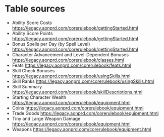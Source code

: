 # Table sources

- Ability Score Costs <https://legacy.aonprd.com/corerulebook/gettingStarted.html>
- Ability Score Points <https://legacy.aonprd.com/corerulebook/gettingStarted.html>
- Bonus Spells per Day (by Spell Level) <https://legacy.aonprd.com/corerulebook/gettingStarted.html>
- Character Advancement and Level-Dependent Bonuses <https://legacy.aonprd.com/corerulebook/classes.html>
- Feats <https://legacy.aonprd.com/corerulebook/feats.html>
- Skill Check Bonuses <https://legacy.aonprd.com/corerulebook/usingSkills.html>
- Skill Ranks <https://legacy.aonprd.com/corerulebook/usingSkills.html>
- Skill Summary <https://legacy.aonprd.com/corerulebook/skillDescriptions.html>
- Starting Character Wealth <https://legacy.aonprd.com/corerulebook/equipment.html>
- Coins <https://legacy.aonprd.com/corerulebook/equipment.html>
- Trade Goods <https://legacy.aonprd.com/corerulebook/equipment.html>
- Tiny and Large Weapon Damage <https://legacy.aonprd.com/corerulebook/equipment.html>
- Weapons <https://legacy.aonprd.com/corerulebook/equipment.html>
